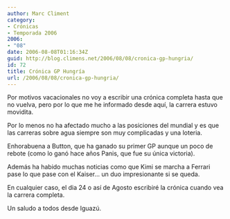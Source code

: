 ```yaml
---
author: Marc Climent
category:
- Crónicas
- Temporada 2006
2006:
- "08"
date: 2006-08-08T01:16:34Z
guid: http://blog.climens.net/2006/08/08/cronica-gp-hungria/
id: 72
title: Crónica GP Hungría
url: /2006/08/08/cronica-gp-hungria/
---
```


Por motivos vacacionales no voy a escribir una crónica completa hasta que no vuelva, pero por lo que me he informado desde aquí, la carrera estuvo movidita.

Por lo menos no ha afectado mucho a las posiciones del mundial y es que las carreras sobre agua siempre son muy complicadas y una loteria.

Enhorabuena a Button, que ha ganado su primer GP aunque un poco de rebote (como lo ganó hace años Panis, que fue su única victoria).

Además ha habido muchas noticias como que Kimi se marcha a Ferrari pase lo que pase con el Kaiser&#8230; un duo impresionante si se queda.

En cualquier caso, el dia 24 o así de Agosto escribiré la crónica cuando vea la carrera completa.

Un saludo a todos desde Iguazú.